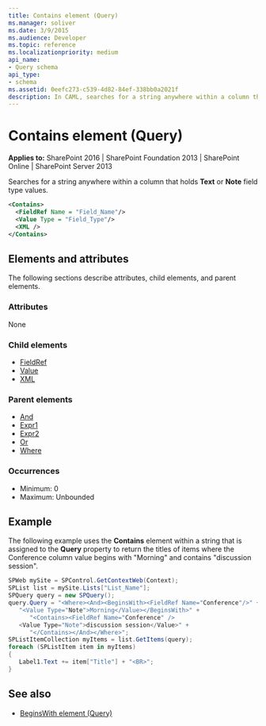 ```yaml
---
title: Contains element (Query)
ms.manager: soliver
ms.date: 3/9/2015
ms.audience: Developer
ms.topic: reference
ms.localizationpriority: medium
api_name:
- Query schema
api_type:
- schema
ms.assetid: 0eefc273-c539-4d82-84ef-338bb0a2021f
description: In CAML, searches for a string anywhere within a column that holds Text or Note field type values.
---
```


# Contains element (Query)

**Applies to:** SharePoint 2016 | SharePoint Foundation 2013 | SharePoint Online | SharePoint Server 2013

Searches for a string anywhere within a column that holds **Text** or **Note** field type values.

```XML
<Contains>
  <FieldRef Name = "Field_Name"/>
  <Value Type = "Field_Type"/>
  <XML />
</Contains>
```

## Elements and attributes

The following sections describe attributes, child elements, and parent elements.

### Attributes

None

### Child elements

- [FieldRef](fieldref-element-query.md)
- [Value](value-element-query.md)
- [XML](xml-element.md)

### Parent elements

- [And](and-element-query.md)
- [Expr1](expr1-element-view.md)
- [Expr2](expr2-element-view.md)
- [Or](or-element-query.md)
- [Where](writesecurity-element.md)

### Occurrences

- Minimum: 0
- Maximum: Unbounded

## Example

The following example uses the **Contains** element within a string that is assigned to the **Query** property to return the titles of items where the Conference column value begins with "Morning" and contains "discussion session".

```csharp
SPWeb mySite = SPControl.GetContextWeb(Context);
SPList list = mySite.Lists["List_Name"];
SPQuery query = new SPQuery();
query.Query = "<Where><And><BeginsWith><FieldRef Name="Conference"/>" +
   "<Value Type="Note">Morning</Value></BeginsWith>" +
      "<Contains><FieldRef Name="Conference" />
   <Value Type="Note">discussion session</Value>" +
      "</Contains></And></Where>";
SPListItemCollection myItems = list.GetItems(query);
foreach (SPListItem item in myItems)
{
   Label1.Text += item["Title"] + "<BR>";
}
```

## See also

- [BeginsWith element (Query)](beginswith-element-query.md)

